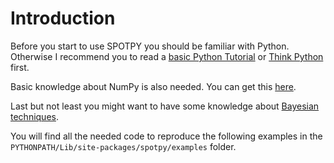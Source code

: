 # Introduction

Before you start to use SPOTPY you should be familiar with Python. Otherwise I recommend you to read a [basic Python Tutorial](https://docs.python.org/2/tutorial/ " Basic Python tutorial") or [Think Python](http://www.greenteapress.com/thinkpython/ "Think Python") first.

Basic knowledge about NumPy is also needed. You can get this [here](http://www.engr.ucsb.edu/~shell/che210d/numpy.pdf "NumPY tutorial").

Last but not least you might want to have some knowledge about [Bayesian techniques](https://github.com/CamDavidsonPilon/Probabilistic-Programming-and-Bayesian-Methods-for-Hackers/tree/master/ "Bayesian techniques").

You will find all the needed code to reproduce the following examples in the `PYTHONPATH/Lib/site-packages/spotpy/examples` folder. 

